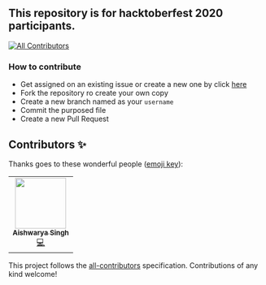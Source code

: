 ## This repository is for hacktoberfest 2020 participants.
<!-- ALL-CONTRIBUTORS-BADGE:START - Do not remove or modify this section -->
[![All Contributors](https://img.shields.io/badge/all_contributors-1-orange.svg?style=flat-square)](#contributors-)
<!-- ALL-CONTRIBUTORS-BADGE:END -->

### How to contribute

- Get assigned on an existing issue or create a new one by click [here](https://github.com/ahampriyanshu/algo_ds_101/issues/new/choose)
- Fork the repository ro create your own copy
- Create a new branch named as your ``username``
- Commit the purposed file
- Create a new Pull Request

## Contributors ✨

Thanks goes to these wonderful people ([emoji key](https://allcontributors.org/docs/en/emoji-key)):

<!-- ALL-CONTRIBUTORS-LIST:START - Do not remove or modify this section -->
<!-- prettier-ignore-start -->
<!-- markdownlint-disable -->
<table>
  <tr>
    <td align="center"><a href="https://github.com/Singh-Aishwarya"><img src="https://avatars0.githubusercontent.com/u/56748230?v=4" width="100px;" alt=""/><br /><sub><b>Aishwarya Singh</b></sub></a><br /><a href="https://github.com/ahampriyanshu/algo_ds_101/commits?author=Singh-Aishwarya" title="Code">💻</a></td>
  </tr>
</table>

<!-- markdownlint-enable -->
<!-- prettier-ignore-end -->
<!-- ALL-CONTRIBUTORS-LIST:END -->

This project follows the [all-contributors](https://github.com/all-contributors/all-contributors) specification. Contributions of any kind welcome!